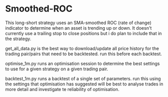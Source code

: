 # Smoothed-ROC

This long-short strategy uses an SMA-smoothed ROC (rate of change) indicator to determine when an asset is trending up or down. It doesn't currently use a trailing stop to close positions but i do plan to include that in the strategy.

get_all_data.py is the best way to download/update all price history for the trading pair/pairs that need to be backtested. run this before each backtest.

optimise_1m.py runs an optimisation session to determine the best settings to use for a given strategy on a given trading pair.

backtest_1m.py runs a backtest of a single set of parameters. run this using the settings that optimisation has suggested will be best to analyse trades in more detail and investigate te reliability of optimisation.

